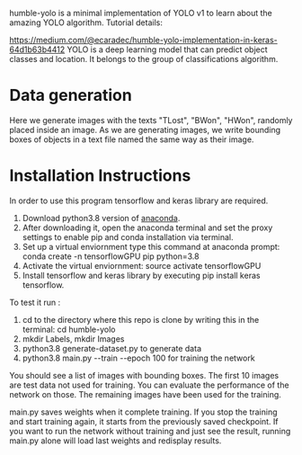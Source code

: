 humble-yolo is a minimal implementation of YOLO v1 to learn about the amazing YOLO algorithm.
Tutorial details:

https://medium.com/@ecaradec/humble-yolo-implementation-in-keras-64d1b63b4412
YOLO is a deep learning model that can predict object classes and location. It belongs to the group of classifications algorithm. 
# Data generation
Here we generate images with the texts "TLost", "BWon", "HWon", randomly placed inside an image. As we are generating images, we write bounding boxes of objects in a text file named the same way as their image.

# Installation Instructions
In order to use this program tensorflow and keras library are required. 
1. Download python3.8 version of [anaconda](https://www.anaconda.com/distribution/).
2. After downloading it, open the anaconda terminal and set the proxy settings to enable pip and conda installation via terminal.
3. Set up a virtual enviornment type this command at anaconda prompt: conda create -n tensorflowGPU pip python=3.8  
4. Activate the virtual enviornment: source activate tensorflowGPU
5. Install tensorflow and keras library by executing pip install keras tensorflow.

To test it run :

1. cd to the directory where this repo is clone by writing this in the terminal: cd humble-yolo
2. mkdir Labels, mkdir Images
1. python3.8 generate-dataset.py to generate data
2. python3.8 main.py --train --epoch 100 for training the network

You should see a list of images with bounding boxes. The first 10 images are test data not used for training. You can evaluate the performance of the network on those. The remaining images have been used for the training.

main.py saves weights when it complete training. If you stop the training and start training again, it starts from the previously saved checkpoint. If you want to run the network without training and just see the result, running main.py alone will load last weights and redisplay results.
